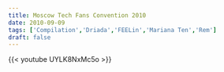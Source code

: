 ```yaml
---
title: Moscow Tech Fans Convention 2010
date: 2010-09-09
tags: ['Compilation','Driada','FEELin','Mariana Ten','Rem']
draft: false
---
```

{{< youtube UYLK8NxMc5o >}}


